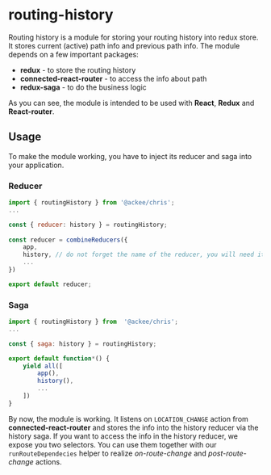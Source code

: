 # routing-history

Routing history is a module for storing your routing history into redux store. It stores current (active) path info and previous path info. The module depends on a few important packages:

-   **redux** - to store the routing history
-   **connected-react-router** - to access the info about path
-   **redux-saga** - to do the business logic 

As you can see, the module is intended to be used with **React**, **Redux** and **React-router**.

## Usage

To make the module working, you have to inject its reducer and saga into your application.

### Reducer

```javascript
import { routingHistory } from '@ackee/chris';
...

const { reducer: history } = routingHistory;
    
const reducer = combineReducers({
    app,
    history, // do not forget the name of the reducer, you will need it
    ...
})

export default reducer;
```

### Saga

```javascript
import { routingHistory } from  '@ackee/chris';
...

const { saga: history } = routingHistory;

export default function*() {
    yield all([
        app(),
        history(),
        ...
    ])
}
```

By now, the module is working. It listens on `LOCATION_CHANGE` action from **connected-react-router** and stores the info into the history reducer via the history saga. 
If you want to access the info in the history reducer, we expose you two selectors. You can use them together with our `runRouteDependecies` helper to realize _on-route-change_ and _post-route-change_ actions.
